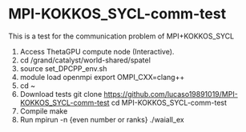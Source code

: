 # MPI-KOKKOS_SYCL-comm-test
This is a test for the communication problem of MPI+KOKKOS_SYCL

1. Access ThetaGPU compute node (Interactive).
2. cd /grand/catalyst/world-shared/spatel
3. source set_DPCPP_env.sh
4. module load openmpi
    export OMPI_CXX=clang++
5. cd ~
6. Download tests
  git clone https://github.com/lucaso19891019/MPI-KOKKOS_SYCL-comm-test
  cd  MPI-KOKKOS_SYCL-comm-test
7. Compile
	make
8. Run
	mpirun -n {even number or ranks} ./waiall_ex
